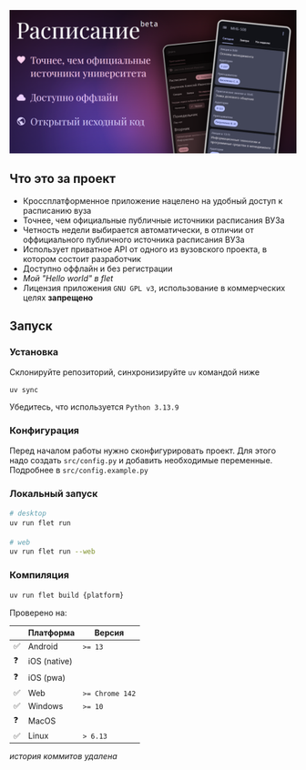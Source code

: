 ![](./media/banner.png)

## Что это за проект
- Кроссплатформенное приложение нацелено на удобный доступ к расписанию вуза
- Точнее, чем официальные публичные источники расписания ВУЗа
- Четность недели выбирается автоматически, в отличии от оффициального публичного источника расписания ВУЗа
- Использует приватное API от одного из вузовского проекта, в котором состоит разработчик
- Доступно оффлайн и без регистрации
- _Мой "Hello world" в flet_
- Лицензия приложения `GNU GPL v3`, использование в коммерческих целях **запрещено**

## Запуск
### Установка
Склонируйте репозиторий, синхронизируйте `uv` командой ниже
```sh
uv sync 
```
Убедитесь, что используется `Python 3.13.9`

### Конфигурация
Перед началом работы нужно сконфигурировать проект. Для этого надо создать `src/config.py` и добавить необходимые переменные. Подробнее в `src/config.example.py`

### Локальный запуск
```sh 
# desktop
uv run flet run

# web
uv run flet run --web
```

### Компиляция
```sh
uv run flet build {platform}
```
Проверено на:

|  | Платформа | Версия |
|--|-----------|--------|
|✅|Android|`>= 13`
|❓|iOS (native)|
|❓|iOS (pwa)|
|✅|Web|`>= Chrome 142`
|✅|Windows|`>= 10`
|❓|MacOS|
|✅|Linux|`> 6.13`

_история коммитов удалена_